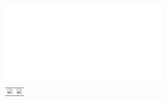<style>.table-nocaption table { width: 50%;  }</style>
<div align="center">
  <img src="https://github.com/angelk90/angelk90/raw/master/info.svg?sanitize=true">
  <table cellpadding="0" cellspacing="0" border="0">
  <tr>
    <td valign="top"><img src="https://github-readme-stats.vercel.app/api/top-langs/?username=angelk90&layout=compact&show_icons=true&title_color=ffffff&icon_color=34abeb&text_color=daf7dc&bg_color=151515"/></td>
    <td valign="top"><img src="https://github-readme-stats.vercel.app/api?username=angelk90&show_icons=true&title_color=ffffff&icon_color=34abeb&text_color=daf7dc&bg_color=151515&hide=prs,issues,contribs"/></td>
  </tr>
</table>
</div>
